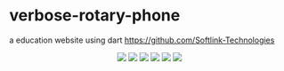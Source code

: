 # verbose-rotary-phone
a education website using dart
https://github.com/Softlink-Technologies
<p align="center">
<img src="https://img.shields.io/badge/python-3670A0?style=for-the-badge&logo=python&logoColor=ffdd54">
<img src="https://img.shields.io/badge/java-%23ED8B00.svg?style=for-the-badge&logo=java&logoColor=white">
<img src="https://img.shields.io/badge/php-%23777BB4.svg?style=for-the-badge&logo=php&logoColor=white">
<img src="https://img.shields.io/badge/github-%23121011.svg?style=for-the-badge&logo=github&logoColor=white">
<img src ="https://img.shields.io/badge/Kaggle-035a7d?style=for-the-badge&logo=kaggle&logoColor=white">
  
  
  
  
  <img src="https://img.shields.io/badge/CodeChef-%23964B00.svg?style=for-the-badge&logo=CodeChef&logoColor=white">
  
  
</p>
